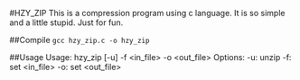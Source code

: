 #HZY_ZIP
This is a compression program using c language. It is so simple and a little stupid. Just for fun.

##Compile
`gcc hzy_zip.c -o hzy_zip`

##Usage
Usage: hzy_zip [-u] -f <in_file> -o <out_file>
Options:
	-u: unzip
	-f: set <in_file>
	-o: set <out_file>

